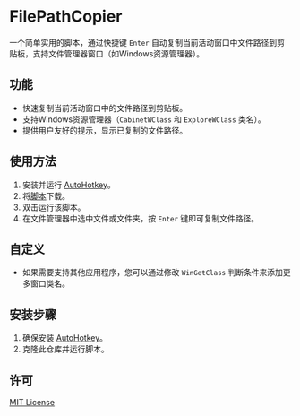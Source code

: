 # FilePathCopier

一个简单实用的脚本，通过快捷键 `Enter` 自动复制当前活动窗口中文件路径到剪贴板，支持文件管理器窗口（如Windows资源管理器）。

## 功能
- 快速复制当前活动窗口中的文件路径到剪贴板。
- 支持Windows资源管理器（`CabinetWClass` 和 `ExploreWClass` 类名）。
- 提供用户友好的提示，显示已复制的文件路径。

## 使用方法
1. 安装并运行 [AutoHotkey](https://www.autohotkey.com/)。
2. 将[脚本](FilePathCopier.ahk)下载。
3. 双击运行该脚本。
4. 在文件管理器中选中文件或文件夹，按 `Enter` 键即可复制文件路径。

## 自定义
- 如果需要支持其他应用程序，您可以通过修改 `WinGetClass` 判断条件来添加更多窗口类名。

## 安装步骤
1. 确保安装 [AutoHotkey](https://www.autohotkey.com/)。
2. 克隆此仓库并运行脚本。

## 许可
[MIT License](LICENSE)
